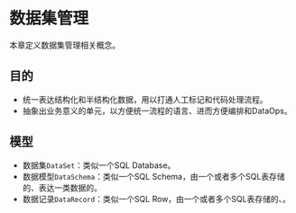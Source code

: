 # 数据集管理

本章定义数据集管理相关概念。

## 目的

- 统一表达结构化和半结构化数据，用以打通人工标记和代码处理流程。
- 抽象出业务意义的单元，以方便统一流程的语言、进而方便编排和DataOps。

## 模型

- 数据集`DataSet`：类似一个SQL Database。
- 数据模型`DataSchema`：类似一个SQL Schema，由一个或者多个SQL表存储的、表达一类数据的。
- 数据记录`DataRecord`：类似一个SQL Row，由一个或者多个SQL表存储的、。
